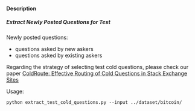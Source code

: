 #### Description

##### Extract Newly Posted Questions for Test

Newly posted questions: 

* questions asked by new askers
* questions asked by existing askers

Regarding the strategy of selecting test cold questions, please check our paper [ColdRoute: Effective Routing of Cold Questions in Stack Exchange Sites](https://arxiv.org/abs/1807.00462)

Usage:

```
python extract_test_cold_questions.py --input ../dataset/bitcoin/
```